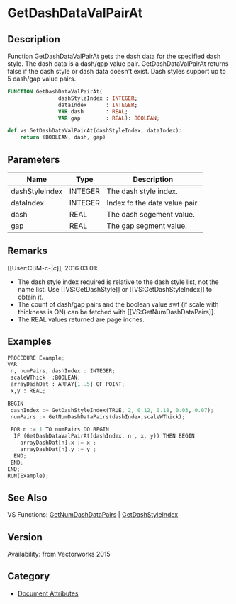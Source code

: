 # GetDashDataValPairAt

## Description
Function GetDashDataValPairAt gets the dash data for the specified dash style. The dash data is a dash/gap value pair. GetDashDataValPairAt returns false if the dash style or dash data doesn't exist. Dash styles support up to 5 dash/gap value pairs.

```pascal
FUNCTION GetDashDataValPairAt(
				dashStyleIndex : INTEGER;
				dataIndex      : INTEGER;
				VAR dash       : REAL;
				VAR gap        : REAL): BOOLEAN;
```

```python
def vs.GetDashDataValPairAt(dashStyleIndex, dataIndex):
    return (BOOLEAN, dash, gap)
```

## Parameters
|Name|Type|Description|
|---|---|---|
|dashStyleIndex|INTEGER|The dash style index.|
|dataIndex|INTEGER|Index fo the data value pair.|
|dash|REAL|The dash segement value.|
|gap|REAL|The gap segment value.|

## Remarks
[[User:CBM-c-|_c_]], 2016.03.01:
* The dash style index required is relative to the dash style list, not the name list. Use [[VS:GetDashStyle]] or [[VS:GetDashStyleIndex]] to obtain it.
* The count of dash/gap pairs and the boolean value swt (if scale with thickness is ON) can be fetched with [[VS:GetNumDashDataPairs]]. 
* The REAL values returned are page inches.

## Examples
```python
PROCEDURE Example;
VAR
 n, numPairs, dashIndex : INTEGER;
 scaleWThick  :BOOLEAN;
 arrayDashDat : ARRAY[1..5] OF POINT;
 x,y : REAL;

BEGIN
 dashIndex := GetDashStyleIndex(TRUE, 2, 0.12, 0.18, 0.03, 0.07);
 numPairs := GetNumDashDataPairs(dashIndex,scaleWThick);

 FOR n := 1 TO numPairs DO BEGIN
  IF (GetDashDataValPairAt(dashIndex, n , x, y)) THEN BEGIN
    arrayDashDat[n].x := x ;
    arrayDashDat[n].y := y ;
  END; 
 END;
END;
RUN(Example);
```

## See Also
VS Functions:
[GetNumDashDataPairs](GetNumDashDataPairs.md) 
| [GetDashStyleIndex](GetDashStyleIndex.md)

## Version
Availability: from Vectorworks 2015

## Category
* [Document Attributes](../Categories/Document%20Attributes.md)
